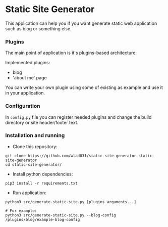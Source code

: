Static Site Generator
===================

This application can help you if you want generate static web application such as blog or something else. 

### Plugins

The main point of application is it's plugins-based architecture. 

Implemented plugins:
- blog
- 'about me' page

You can write your own plugin using some of existing as example and use it in your application.

### Configuration

In `config.py` file you can register needed plugins and change the build directory or site header/footer text.

### Installation and running
 
 - Clone this repository:

```
git clone https://github.com/wlad031/static-site-generator static-site-generator
cd static-site-generator/
```

 - Install python dependencies:

```
pip3 install -r requirements.txt
```

 - Run application:

```
python3 src/generate-static-site.py [plugins arguments...]

# For example:
python3 src/generate-static-site.py --blog-config /plugins/blog/example-blog-config
```
